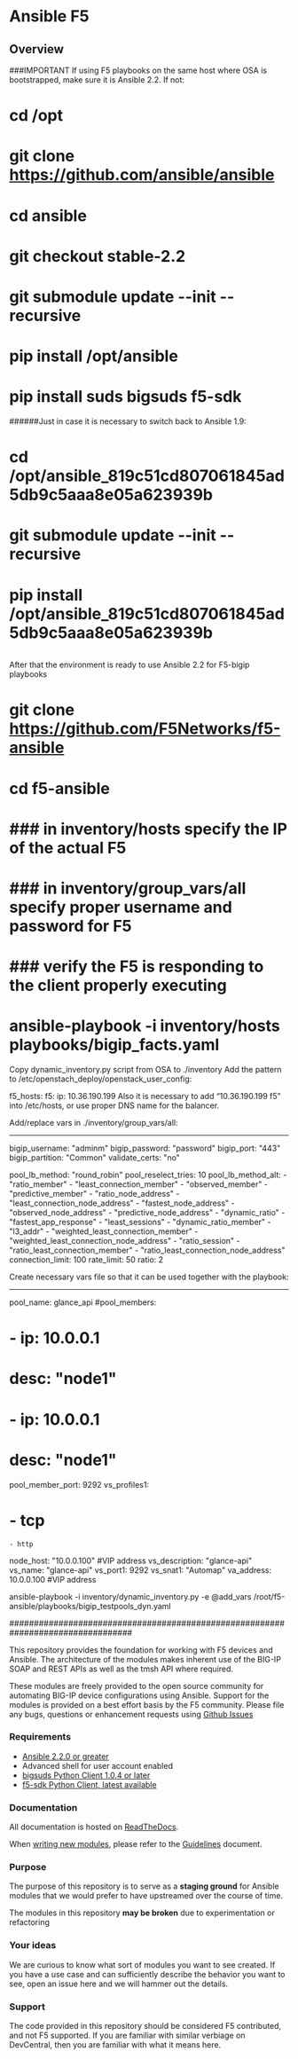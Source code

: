 # Ansible F5

## Overview

###IMPORTANT
If using F5 playbooks on the same host where OSA is bootstrapped, make sure it is Ansible 2.2. If not:


# cd /opt
# git clone https://github.com/ansible/ansible
# cd ansible
# git checkout stable-2.2
# git submodule update --init --recursive
# pip install /opt/ansible
# pip install suds bigsuds f5-sdk


######Just in case it is necessary to switch back to Ansible 1.9:


# cd /opt/ansible_819c51cd807061845ad5db9c5aaa8e05a623939b
# git submodule update --init --recursive
# pip install /opt/ansible_819c51cd807061845ad5db9c5aaa8e05a623939b
######


After that the environment is ready to use Ansible 2.2 for F5-bigip playbooks




# git clone https://github.com/F5Networks/f5-ansible
# cd f5-ansible
# ### in inventory/hosts specify the IP of the actual F5
# ### in inventory/group_vars/all specify proper username and password for F5
# ### verify the F5 is responding to the client properly executing
# ansible-playbook -i inventory/hosts playbooks/bigip_facts.yaml


Copy dynamic_inventory.py script from OSA to ./inventory
Add the pattern to /etc/openstach_deploy/openstack_user_config:


f5_hosts:
  f5:
    ip: 10.36.190.199
Also it is necessary to add “10.36.190.199 f5” into /etc/hosts, or use proper DNS name for the balancer.


Add/replace vars in ./inventory/group_vars/all:


---


bigip_username: "adminm"
bigip_password: "password"
bigip_port: "443"
bigip_partition: "Common"
validate_certs: "no"


pool_lb_method: "round_robin"
pool_reselect_tries: 10
pool_lb_method_alt:
    - "ratio_member"
    - "least_connection_member"
    - "observed_member"
    - "predictive_member"
    - "ratio_node_address"
    - "least_connection_node_address"
    - "fastest_node_address"
    - "observed_node_address"
    - "predictive_node_address"
    - "dynamic_ratio"
    - "fastest_app_response"
    - "least_sessions"
    - "dynamic_ratio_member"
    - "l3_addr"
    - "weighted_least_connection_member"
    - "weighted_least_connection_node_address"
    - "ratio_session"
    - "ratio_least_connection_member"
    - "ratio_least_connection_node_address"
connection_limit: 100
rate_limit: 50
ratio: 2


Create necessary vars file so that it can be used together with the playbook:


---
pool_name: glance_api
#pool_members:
#   - ip: 10.0.0.1
#     desc: "node1"
#   - ip: 10.0.0.1
#     desc: "node1"
pool_member_port: 9292
vs_profiles1:
#    - tcp
    - http
node_host: "10.0.0.100" #VIP address 
vs_description: "glance-api"
vs_name: "glance-api"
vs_port1: 9292
vs_snat1: "Automap"
va_address: 10.0.0.100 #VIP address




ansible-playbook  -i inventory/dynamic_inventory.py -e @add_vars /root/f5-ansible/playbooks/bigip_testpools_dyn.yaml

#################################################################################

This repository provides the foundation for working with F5 devices and Ansible.
The architecture of the modules makes inherent use of the BIG-IP SOAP and REST
APIs as well as the tmsh API where required.

These modules are freely provided to the open source community for automating
BIG-IP device configurations using Ansible. Support for the modules is provided
on a best effort basis by the F5 community. Please file any bugs, questions or
enhancement requests using [Github Issues](https://github.com/F5Networks/f5-ansible/issues)

### Requirements

* [Ansible 2.2.0 or greater][installing]
* Advanced shell for user account enabled
* [bigsuds Python Client 1.0.4 or later][bigsuds]
* [f5-sdk Python Client, latest available][f5-sdk]

### Documentation

All documentation is hosted on [ReadTheDocs][readthedocs].

When [writing new modules][writingnew], please refer to the
[Guidelines][guidelines] document.

### Purpose

The purpose of this repository is to serve as a **staging ground** for Ansible
modules that we would prefer to have upstreamed over the course of time.

The modules in this repository **may be broken** due to experimentation
or refactoring

### Your ideas

We are curious to know what sort of modules you want to see created. If you have
a use case and can sufficiently describe the behavior you want to see, open
an issue here and we will hammer out the details.

### Support

The code provided in this repository should be considered F5 contributed, and
not F5 supported. If you are familiar with similar verbiage on DevCentral, then
you are familiar with what it means here.


[bigsuds]: https://pypi.python.org/pypi/bigsuds/
[f5-sdk]: https://pypi.python.org/pypi/f5-sdk/
[readthedocs]: https://f5-ansible.readthedocs.io/en/latest/
[guidelines]: https://f5-ansible.readthedocs.io/en/latest/development/guidelines.html
[writingnew]: https://f5-ansible.readthedocs.io/en/latest/development/writing-a-module.html
[installing]: https://f5-ansible.readthedocs.io/en/latest/usage/getting_started.html#installing-ansible
